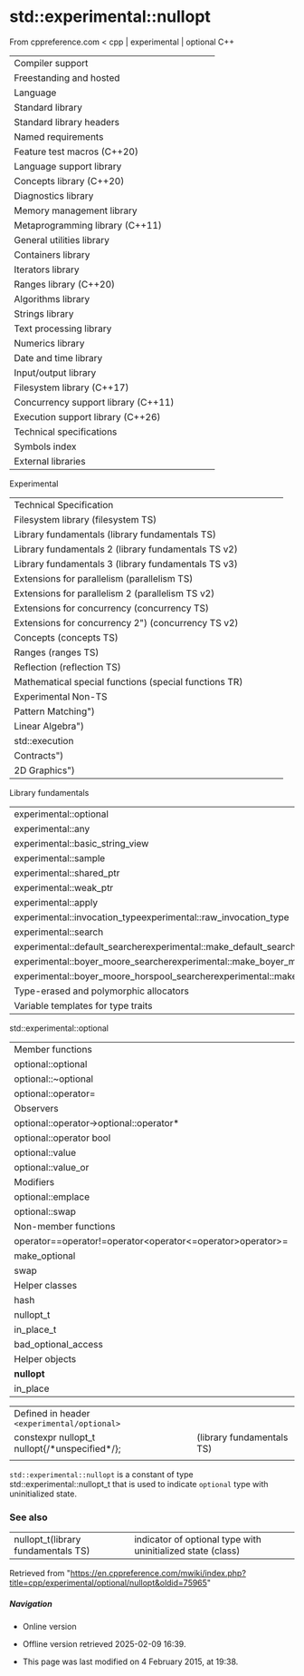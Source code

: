 # std::experimental::nullopt

From cppreference.com
< cpp‎ | experimental‎ | optional
C++

|  |  |  |  |  |
| --- | --- | --- | --- | --- |
| Compiler support | | | | |
| Freestanding and hosted | | | | |
| Language | | | | |
| Standard library | | | | |
| Standard library headers | | | | |
| Named requirements | | | | |
| Feature test macros (C++20) | | | | |
| Language support library | | | | |
| Concepts library (C++20) | | | | |
| Diagnostics library | | | | |
| Memory management library | | | | |
| Metaprogramming library (C++11) | | | | |
| General utilities library | | | | |
| Containers library | | | | |
| Iterators library | | | | |
| Ranges library (C++20) | | | | |
| Algorithms library | | | | |
| Strings library | | | | |
| Text processing library | | | | |
| Numerics library | | | | |
| Date and time library | | | | |
| Input/output library | | | | |
| Filesystem library (C++17) | | | | |
| Concurrency support library (C++11) | | | | |
| Execution support library (C++26) | | | | |
| Technical specifications | | | | |
| Symbols index | | | | |
| External libraries | | | | |

Experimental

|  |  |  |  |  |
| --- | --- | --- | --- | --- |
| Technical Specification | | | | |
| Filesystem library (filesystem TS) | | | | |
| Library fundamentals (library fundamentals TS) | | | | |
| Library fundamentals 2 (library fundamentals TS v2) | | | | |
| Library fundamentals 3 (library fundamentals TS v3) | | | | |
| Extensions for parallelism (parallelism TS) | | | | |
| Extensions for parallelism 2 (parallelism TS v2) | | | | |
| Extensions for concurrency (concurrency TS) | | | | |
| Extensions for concurrency 2") (concurrency TS v2) | | | | |
| Concepts (concepts TS) | | | | |
| Ranges (ranges TS) | | | | |
| Reflection (reflection TS) | | | | |
| Mathematical special functions (special functions TR) | | | | |
| Experimental Non-TS | | | | |
| Pattern Matching") | | | | |
| Linear Algebra") | | | | |
| std::execution | | | | |
| Contracts") | | | | |
| 2D Graphics") | | | | |

Library fundamentals

|  |  |  |  |  |
| --- | --- | --- | --- | --- |
| experimental::optional | | | | |
| experimental::any | | | | |
| experimental::basic_string_view | | | | |
| experimental::sample | | | | |
| experimental::shared_ptr | | | | |
| experimental::weak_ptr | | | | |
| experimental::apply | | | | |
| experimental::invocation_typeexperimental::raw_invocation_type | | | | |
| experimental::search | | | | |
| experimental::default_searcherexperimental::make_default_searcher | | | | |
| experimental::boyer_moore_searcherexperimental::make_boyer_moore_searcher | | | | |
| experimental::boyer_moore_horspool_searcherexperimental::make_boyer_moore_horspool_searcher | | | | |
| Type-erased and polymorphic allocators | | | | |
| Variable templates for type traits | | | | |

std::experimental::optional

|  |  |  |  |  |
| --- | --- | --- | --- | --- |
| Member functions | | | | |
| optional::optional | | | | |
| optional::~optional | | | | |
| optional::operator= | | | | |
| Observers | | | | |
| optional::operator->optional::operator\* | | | | |
| optional::operator bool | | | | |
| optional::value | | | | |
| optional::value_or | | | | |
| Modifiers | | | | |
| optional::emplace | | | | |
| optional::swap | | | | |
| Non-member functions | | | | |
| operator==operator!=operator<operator<=operator>operator>= | | | | |
| make_optional | | | | |
| swap | | | | |
| Helper classes | | | | |
| hash | | | | |
| nullopt_t | | | | |
| in_place_t | | | | |
| bad_optional_access | | | | |
| Helper objects | | | | |
| ****nullopt**** | | | | |
| in_place | | | | |

|  |  |  |
| --- | --- | --- |
| Defined in header `<experimental/optional>` |  |  |
| constexpr nullopt_t nullopt{/\*unspecified\*/}; |  | (library fundamentals TS) |
|  |  |  |

`std::experimental::nullopt` is a constant of type std::experimental::nullopt_t that is used to indicate `optional` type with uninitialized state.

### See also

|  |  |
| --- | --- |
| nullopt_t(library fundamentals TS) | indicator of optional type with uninitialized state   (class) |

Retrieved from "<https://en.cppreference.com/mwiki/index.php?title=cpp/experimental/optional/nullopt&oldid=75965>"

##### Navigation

- Online version
- Offline version retrieved 2025-02-09 16:39.

- This page was last modified on 4 February 2015, at 19:38.